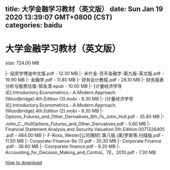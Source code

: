 
title: 大学金融学习教材（英文版）
date: Sun Jan 19 2020 13:39:07 GMT+0800 (CST)    
categories: baidu
---

# 大学金融学习教材（英文版）
size: 724.00 MB
 
 
|- 投资学博迪中文版.pdf - 12.30 MB
|- 米什金-货币金融学-第九版-英文版.pdf - 19.90 MB
|- 金融学.pdf - 11.80 MB
|- 财务会计教程.pdf - 28.10 MB
|- 财务报表分析与股票估值-郭永清.epub - 10.00 MB
|- [计量经济学导论].Introductory.Econometrics.-.A.Modern.Approach.(Woodbridge).4th.Edition (3).mobi - 8.30 MB
|- [计量经济学导论].Introductory.Econometrics.-.A.Modern.Approach.(Woodbridge).4th.Edition (2).mobi - 8.30 MB
|- Options_Futures_and_Other_Derivatives_8th_ï¼_John_Hull.pdf - 35.80 MB
|- John_C._HullOptions_Futures_and_Other_Derivatives.pdf - 5.60 MB
|- Financial.Statement.Analysis.and.Security.Valuation.5th.Edition.0071326405.pdf - 484.00 MB
|- F-Ross,.Wester[公司理财].第八版.(美)罗斯等.扫描版.pdf - 11.50 MB
|- Corporate-Finance-9e (1).pdf - 35.30 MB
|- Corporate Finance .pdf - 36.60 MB
|- Coorparete finance.pdf - 9.20 MB
|- Accounting_for_Decision_Making_and_Control，7E，2010.pdf - 7.30 MB

[How to download](https://bpcam.bemobtrk.com/go/2ceec3aa-1ca2-46d6-b9ff-aaa5c184517c?jno=2932)